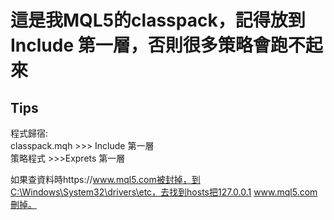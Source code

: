 # 這是我MQL5的classpack，記得放到Include 第一層，否則很多策略會跑不起來



## Tips
程式歸宿:<br/>
classpack.mqh >>> Include 第一層<br/>
策略程式 >>>Exprets 第一層<br/>



如果查資料時https://www.mql5.com被封掉，到C:\Windows\System32\drivers\etc，去找到hosts把127.0.0.1 www.mql5.com刪掉。<br/>
